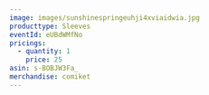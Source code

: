 ```yaml
---
image: images/sunshinespringeuhji4xviaidwia.jpg
producttype: Sleeves
eventId: eUBdWMfNo
pricings:
  - quantity: 1
    price: 25
asin: s-BOBJW3Fa_
merchandise: comiket
---
```

